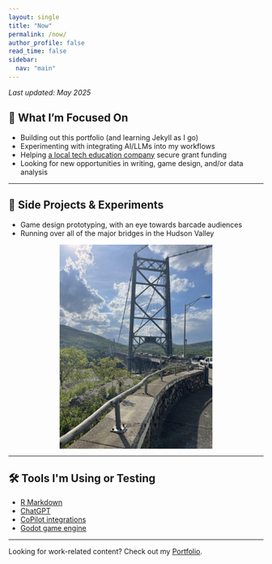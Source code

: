 ```yaml
---
layout: single
title: "Now"
permalink: /now/
author_profile: false
read_time: false
sidebar:
  nav: "main"
---
```


_Last updated: May 2025_

<h2 class="section-header">🧠 What I’m Focused On</h2>

- Building out this portfolio (and learning Jekyll as I go)
- Experimenting with integrating AI/LLMs into my workflows
- Helping [a local tech education company](https://openhubproject.com/) secure grant funding
- Looking for new opportunities in writing, game design, and/or data analysis

---

<h2 class="section-header">🧪 Side Projects & Experiments</h2>

- Game design prototyping, with an eye towards barcade audiences
- Running over all of the major bridges in the Hudson Valley
<img src="/assets/images/BearMountainBridge.jpg" alt="Bear Mountain Bridge" style="display:block; margin:auto; width:60%;" />

---

<h2 class="section-header"> 🛠 Tools I'm Using or Testing</h2>

- [R Markdown](https://rmarkdown.rstudio.com/)
- [ChatGPT](https://chatgpt.com/)
- [CoPilot integrations](https://copilot.microsoft.com/chats/mkbJ8opRfFJUaRwqU3wbc)
- [Godot game engine](https://godotengine.org/) 

---

Looking for work-related content? Check out my [Portfolio](/portfolio/).
